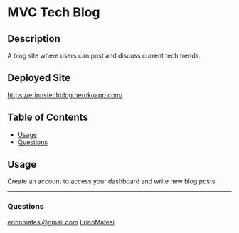 # MVC Tech Blog

## Description
A blog site where users can post and discuss current tech trends.

## Deployed Site
https://erinnstechblog.herokuapp.com/

## Table of Contents
* [Usage](#usage)
* [Questions](#questions)

## Usage
Create an account to access your dashboard and write new blog posts.


---
### Questions
erinnmatesi@gmail.com
[ErinnMatesi](https://github.com/ErinnMatesi)
